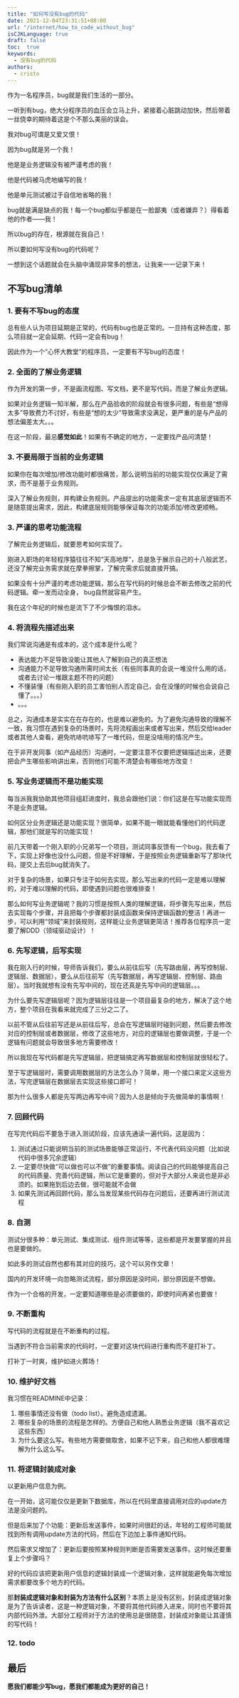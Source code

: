 ```yaml
---
title: "如何写没有bug的代码"
date: 2021-12-04T23:31:51+08:00
url: "/internet/how_to_code_without_bug"
isCJKLanguage: true
draft: false
toc:  true
keywords:
  - 没有bug的代码
authors:
  - cristo
---
```




作为一名程序员，bug就是我们生活的一部分。

一听到有bug，绝大分程序员的血压会立马上升，紧接着心脏跳动加快，然后带着一丝侥幸的期待着这是个不那么美丽的误会。

我对bug可谓是又爱又恨！

因为bug就是另一个我！

他是是业务逻辑没有被严谨考虑的我！

他是代码被马虎地编写的我！

他是单元测试被过于自信地省略的我！

bug就是满是缺点的我！每一个bug都似乎都是在一脸鄙夷（或者嫌弃？）得看着他的作者——我！

所以bug的存在，根源就在我自己！



所以要如何写没有bug的代码呢？

一想到这个话题就会在头脑中涌现非常多的想法，让我来一一记录下来！

## 不写bug清单

### 1. 要有不写bug的态度

总有些人认为项目延期是正常的，代码有bug也是正常的。一旦持有这种态度，那么项目就一定会延期、代码一定会有bug！

因此作为一个“心怀大教堂”的程序员，一定要有不写bug的态度！

### 2. 全面的了解业务逻辑

作为开发的第一步，不是画流程图、写文档，更不是写代码，而是了解业务逻辑。

如果对业务逻辑一知半解，那么在产品验收的阶段就会有很多问题，有些是“想得太多”导致费力不讨好，有些是“想的太少”导致需求没满足，更严重的是与产品的想法偏差太大。。。

在这一阶段，最忌**感觉如此**！如果有不确定的地方，一定要找产品问清楚！

### 3. 不要局限于当前的业务逻辑

如果你在每次增加/修改功能时都很痛苦，那么说明当前的功能实现仅仅满足了需求，而不是基于业务规则。

深入了解业务规则，并构建业务规则。产品提出的功能需求一定有其底层逻辑而不是随意提出需求，因此，构建底层规则能够保证每次的功能添加/修改更顺畅。

### 3. 严谨的思考功能流程

了解完业务逻辑后，就要思考如何实现了。

刚进入职场的年轻程序猿往往不知“天高地厚”，总是急于展示自己的十八般武艺，还没了解完业务需求就在摩拳擦掌，了解完需求后就直接开搞。

如果没有十分严谨的考虑功能逻辑，那么在写代码的时候总会不断去修改之前的代码逻辑。牵一发而动全身， bug自然就容易产生。

我在这个年纪的时候也是流下了不少悔恨的泪水。

### 4. 将流程先描述出来

我们常说沟通是有成本的，这个成本是什么呢？

- 表达能力不足导致没能让其他人了解到自己的真正想法
- 沟通能力不足导致沟通所需时间太长（有些同事真的会说一堆没什么用的话，或者去讨论一堆跟主题不符的问题）
- 不懂装懂（有些刚入职的员工害怕别人否定自己，会在没懂的时候也会说自己懂了。。。）
- 。。。

总之，沟通成本是实实在在存在的，也是难以避免的。为了避免沟通导致的理解不一致，我习惯在遇到复杂的场景时，先将流程画出来或者写出来，然后交给leader或者其他人查看，避免吭哧吭哧写了一堆代码，但是没啥用的情况产生。

在于非开发同事（如产品经历）沟通时，一定要注意不仅要把逻辑描述出来，还要把会产生哪些影响讲出来，否则他们可能不清楚会有哪些地方改变！

### 5. 写业务逻辑而不是功能实现

每当派我我协助其他项目组赶进度时，我总会跟他们说：你们这是在写功能实现而不是业务逻辑。

如何区分业务逻辑还是功能实现？很简单，如果不能一眼就能看懂他们的代码逻辑，那他们就是写的功能实现！

前几天带着一个刚入职的小兄弟写一个项目，测试同事反馈有一个bug，我去看了下，实现上好像也没什么问题，但是不好理解，于是按照业务逻辑重新写了那块代码，提交上去后bug就消失了。

对于复杂的场景，如果只专注于如何去实现，那么写出来的代码一定是难以理解的，对于难以理解的代码，即使遇到问题也很难排查！

那么如何写业务逻辑呢？我的习惯是按照人类的理解逻辑，将步骤先写出来，然后去实现每个步骤，并且把每个步骤都封装成函数来保持逻辑函数的整洁！再进一步，可以利用“领域”来封装规则，这样能让业务逻辑更简洁！推荐各位程序员一定要了解DDD（领域驱动设计）！

### 6. 先写逻辑，后写实现

我在刚入行的时候，导师告诉我们，要么从前往后写（先写路由层，再写控制层、逻辑层、数据层），要么从后往前写（先写数据层，再写逻辑层、控制层、路由层）。当时我就想有没有先写中间的，现在还真是先写中间的逻辑层。。。

为什么要先写逻辑层呢？因为逻辑层往往是一个项目最复杂的地方，解决了这个地方，整个项目在我看来就完成了三分之二了。

以前不管从后往前写还是从前往后写，总会在写逻辑层时碰到问题，然后要去修改对应的控制层或者数据层，修改了这些地方，对应的逻辑层也要做调整，于是一个逻辑有问题就会导致很多地方需要修改！

所以我现在写代码都是先写逻辑层，把逻辑搞定再写数据层和控制层就很轻松了。

至于写逻辑层时，需要调用数据层的方法怎么办？简单，用一个接口来定义这些方法，写完逻辑层在数据层去实现这些接口即可！

那为什么很多人都是先写两边再写中间？因为人总是倾向于先做简单的事情啊！

### 7. 回顾代码

在写完代码后不要急于进入测试阶段，应该先通读一遍代码，这是因为：

1. 测试通过只能说明当前的测试场景能够正常运行，不代表代码没问题（比如说代码中很多冗余逻辑）
2. 一定要尽快做“可以做也可以不做”的重要事情。阅读自己的代码能够提高自己的代码质量、完善代码逻辑，所以它是重要的，但对于大部分人来说也是非必须的。如果拖到后边去做，很可能就不会做
3. 如果先测试再回顾代码，那么当发现某些代码存在问题后，还要再进行测试流程

### 8. 自测

测试分很多种：单元测试、集成测试、组件测试等等，这些都是开发要掌握的并且也是要做的。

如此多的测试自然也都有其对应的技巧，这个可以另作文章！

国内的开发环境一向忽略测试流程，部分原因是没时间，部分原因是不想做。

作为一个合格的开发，一定要知道哪些是必须要做的，即使时间再紧也要做！

### 9. 不断重构

写代码的流程就是在不断重构的过程。

当遇到不符合当前需求的代码时，一定要对这块代码进行重构而不是打补丁。

打补丁一时爽，维护如进火葬场！

### 10. 维护好文档

我习惯在READMINE中记录：

1. 哪些事情还没有做（todo list）。避免造成遗漏。
2. 哪些复杂的场景的流程是怎样的。方便自己和他人熟悉业务逻辑（我不喜欢记这些东西）
3. 为什么要这么写。有些地方需要做取舍，如果不记下来，自己和他人都很难理解为什么这么写。

### 11. 将逻辑封装成对象

以更新用户信息为例。

在一开始，这可能仅仅是更新下数据库，所以在代码里直接调用对应的update方法是没问题的。

但是后来加了个功能：更新后发送事件，如果时间很赶的话，年轻的工程师可能就找到所有调用update方法的代码，然后在下边加上事件通知代码。

然后需求又增加了：更新后要按照某种规则判断是否需要发送事件。这时候还要重复上个步骤吗？

好的代码应该把更新用户信息的逻辑封装成一个逻辑对象，这样就能避免每次增加需求都要改多个地方的代码。

那**封装成逻辑对象和封装为方法有什么区别**？本质上是没有区别，封装成逻辑对象是为了告诉读者，这是一种逻辑对象，不要将其他代码掺入进来，同时也不要将其内部代码外泄。大部分工程师对于方法的使用总是很随意，封装成对象能让其谨慎的写代码！

### 12. todo

## 最后

**愿我们都能少写bug，愿我们都能成为更好的自己！**